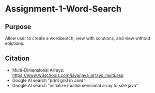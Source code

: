 # Assignment-1-Word-Search

## Purpose

Allow user to create a wordsearch, view with solutions, and view without solutions.

## Citation

- Multi-Dimensional Arrays: <https://www.w3schools.com/java/java_arrays_multi.asp>
- Google AI search "print grid in Java"
- Google AI search "initialize multidimensional array to size java"
